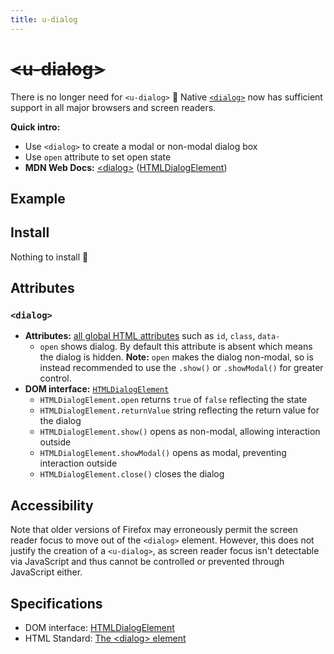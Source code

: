 ```yaml
---
title: u-dialog
---
```

# <del>&lt;u-dialog&gt;</del> <mark data-badge="HTML"></mark>
There is no longer need for `<u-dialog>` :tada:
Native [`<dialog>`](https://developer.mozilla.org/en-US/docs/Web/HTML/Element/dialog) now has sufficient support
in all major browsers and screen readers.

**Quick intro:**
- Use `<dialog>` to create a modal or non-modal dialog box
- Use `open` attribute to set open state
- **MDN Web Docs:** [&lt;dialog&gt;](https://developer.mozilla.org/en-US/docs/Web/HTML/Element/dialog) ([HTMLDialogElement](https://developer.mozilla.org/en-US/docs/Web/API/HTMLDialogElement))

## Example
<Sandbox />
<pre hidden>
&lt;button type="button" onclick="this.nextElementSibling.showModal()"&gt;
  Open dialog
&lt;/button&gt;
&lt;dialog&gt;
  &lt;p&gt;Greetings, one and all!&lt;/p&gt;
  &lt;form method="dialog"&gt;
    &lt;button&gt;OK&lt;/button&gt;
  &lt;/form&gt;
&lt;/dialog&gt;
</pre>

## Install <mark data-badge="0 KB"></mark>

Nothing to install :tada:

## Attributes

### `<dialog>`

- **Attributes:** [all global HTML attributes](https://developer.mozilla.org/en-US/docs/Web/HTML/Global_attributes) such as `id`, `class`, `data-`
  - `open` shows dialog. By default this attribute is absent which means the dialog is hidden. **Note:** `open` makes the dialog non-modal, so is instead recommended to use the `.show()` or `.showModal()` for greater control.
- **DOM interface:** [`HTMLDialogElement`](https://developer.mozilla.org/en-US/docs/Web/API/HTMLDialogElement)
  - `HTMLDialogElement.open` returns `true` of `false` reflecting the state
  - `HTMLDialogElement.returnValue` string reflecting the return value for the dialog
  - `HTMLDialogElement.show()` opens as non-modal, allowing interaction outside
  - `HTMLDialogElement.showModal()` opens as modal, preventing interaction outside
  - `HTMLDialogElement.close()` closes the dialog

## Accessibility

Note that older versions of Firefox may erroneously permit the screen reader focus to move out of the `<dialog>` element. However, this does not justify the creation of a `<u-dialog>`, as screen reader focus isn't detectable via JavaScript and thus cannot be controlled or prevented through JavaScript either.

## Specifications

- DOM interface: [HTMLDialogElement](https://developer.mozilla.org/en-US/docs/Web/API/HTMLDialogElement)
- HTML Standard: [The &lt;dialog&gt; element](https://html.spec.whatwg.org/multipage/interactive-elements.html#the-dialog-element)